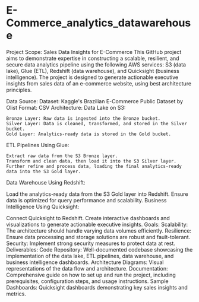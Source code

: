# E-Commerce_analytics_datawarehouse

Project Scope: Sales Data Insights for E-Commerce
This GitHub project aims to demonstrate expertise in constructing a scalable, resilient, and secure data analytics pipeline using the following AWS services: S3 (data lake), Glue (ETL), Redshift (data warehouse), and Quicksight (business intelligence). The project is designed to generate actionable executive insights from sales data of an e-commerce website, using best architecture principles.

Data Source:
Dataset: Kaggle's Brazilian E-Commerce Public Dataset by Olist
Format: CSV
Architecture:
  Data Lake on S3:
  
    Bronze Layer: Raw data is ingested into the Bronze bucket.
    Silver Layer: Data is cleaned, transformed, and stored in the Silver bucket.
    Gold Layer: Analytics-ready data is stored in the Gold bucket.
  
  ETL Pipelines Using Glue:

    Extract raw data from the S3 Bronze layer.
    Transform and clean data, then load it into the S3 Silver layer.
    Further refine and process data, loading the final analytics-ready data into the S3 Gold layer.
    
Data Warehouse Using Redshift:

  Load the analytics-ready data from the S3 Gold layer into Redshift.
  Ensure data is optimized for query performance and scalability.
Business Intelligence Using Quicksight:

  Connect Quicksight to Redshift.
  Create interactive dashboards and visualizations to generate actionable executive insights.
Goals:
  Scalability: The architecture should handle varying data volumes efficiently.
  Resilience: Ensure data processing and storage solutions are robust and fault-tolerant.
  Security: Implement strong security measures to protect data at rest.
Deliverables:
Code Repository: Well-documented codebase showcasing the implementation of the data lake, ETL pipelines, data warehouse, and business intelligence dashboards.
Architecture Diagrams: Visual representations of the data flow and architecture.
Documentation: Comprehensive guide on how to set up and run the project, including prerequisites, configuration steps, and usage instructions.
Sample Dashboards: Quicksight dashboards demonstrating key sales insights and metrics.
